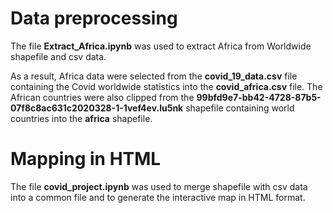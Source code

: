 # Data preprocessing

The file **Extract_Africa.ipynb** was used to extract Africa from Worldwide shapefile and csv data.

As a result, Africa data were selected from the **covid_19_data.csv** file containing the Covid worldwide statistics into the **covid_africa.csv** file. 
The African countries were also clipped from the **99bfd9e7-bb42-4728-87b5-07f8c8ac631c2020328-1-1vef4ev.lu5nk** shapefile containing world countries into the **africa** shapefile.

# Mapping in HTML

The file **covid_project.ipynb** was used to merge shapefile with csv data into a common file and to generate the interactive map in HTML format.

